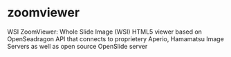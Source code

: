 zoomviewer
==========

WSI ZoomViewer: 
Whole Slide Image (WSI) HTML5 viewer based on OpenSeadragon API that connects to proprietery Aperio, Hamamatsu Image Servers as well as open source OpenSlide server
